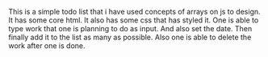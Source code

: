 This is a simple todo list that i have used concepts of arrays on js to design.
It has some core html.
It also has some css that has styled it.
One is able to type work that one is planning to do as input.
And also set the date.
Then finally add it to the list as many as possible.
Also one is able to delete the work after one is done.
